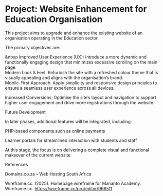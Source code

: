 # Project: Website Enhancement for Education Organisation

This project aims to upgrade and enhance the existing website of an organisation operating in the Education sector.

The primary objectives are:

&nbsp Improved User Experience (UX): Introduce a more dynamic and functionally engaging design that minimizes excessive scrolling on the main page.  
Modern Look & Feel: Refurbish the site with a refreshed colour theme that is visually appealing and aligns with the organisation’s brand.  
Mobile-First Approach: Apply simplicity and responsive design principles to ensure a seamless user experience across all devices.  

Increased Conversions: Optimise the site’s layout and navigation to support higher user engagement and drive more registrations through the website.

Future Development

In later phases, additional features will be integrated, including:

PHP-based components such as online payments

Learner portals for streamlined interaction with students and staff

At this stage, the focus is on delivering a complete visual and functional makeover of the current website.

References

Domains.co.za – Web Hosting South Africa

Wireframe.cc. (2025). Homepage wireframe for Mananto Academy. Wireframe.cc. https://wireframe.cc/pro/editor/966511
